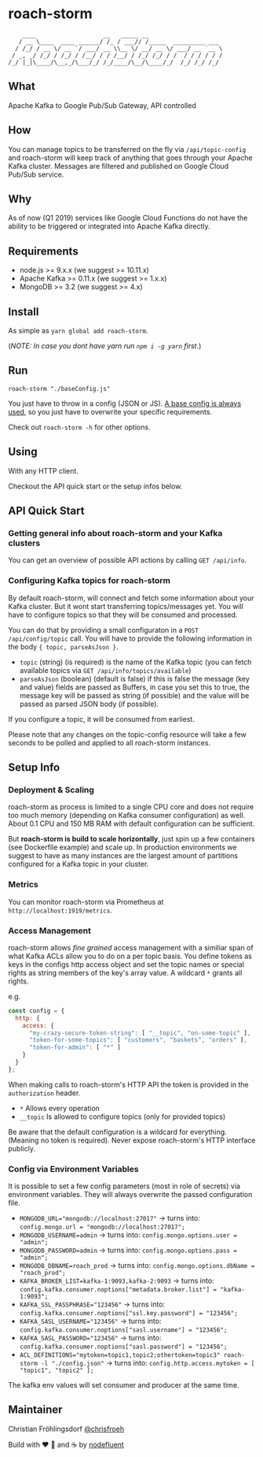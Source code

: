 # roach-storm

```text
    ____                   __   _____ __                     
   / __ \____  ____ ______/ /_ / ___// /_____  _________ ___ 
  / /_/ / __ \/ __ `/ ___/ __ \\__ \/ __/ __ \/ ___/ __ `__ \
 / _, _/ /_/ / /_/ / /__/ / / /__/ / /_/ /_/ / /  / / / / / /
/_/ |_|\____/\__,_/\___/_/ /_/____/\__/\____/_/  /_/ /_/ /_/ 
```

## What

Apache Kafka to Google Pub/Sub Gateway, API controlled

## How

You can manage topics to be transferred on the fly via `/api/topic-config` and 
roach-storm will keep track of anything that goes through your Apache Kafka cluster.
Messages are filtered and published on Google Cloud Pub/Sub service.

## Why

As of now (Q1 2019) services like Google Cloud Functions do not have the ability
to be triggered or integrated into Apache Kafka directly.

## Requirements

* node.js >= 9.x.x (we suggest >= 10.11.x)
* Apache Kafka >= 0.11.x (we suggest >= 1.x.x)
* MongoDB >= 3.2 (we suggest >= 4.x)

## Install

As simple as `yarn global add roach-storm`.

(_NOTE: In case you dont have yarn run `npm i -g yarn` first._)

## Run

`roach-storm "./baseConfig.js"`

You just have to throw in a config (JSON or JS).
[A base config is always used](bin/baseConfig.js), so you just have to overwrite
your specific requirements.

Check out `roach-storm -h` for other options.

## Using

With any HTTP client.

Checkout the API quick start or the setup infos below.

## API Quick Start

### Getting general info about roach-storm and your Kafka clusters

You can get an overview of possible API actions by calling `GET /api/info`.

### Configuring Kafka topics for roach-storm

By default roach-storm, will connect and fetch some information about your Kafka cluster. 
But it wont start transferring topics/messages yet. You will have to configure topics so that they will be consumed
and processed.

You can do that by providing a small configuraton in a `POST /api/config/topic` call.
You will have to provide the following information in the body `{ topic, parseAsJson }`.

* `topic` (string) (is required) is the name of the Kafka topic (you can fetch available topics via `GET /api/info/topics/available`)
* `parseAsJson` (boolean) (default is false) if this is false the message (key and value) fields are passed as Buffers, in case you set this
to true, the message key will be passed as string (if possible) and the value will be passed as parsed JSON body (if possible).

If you configure a topic, it will be consumed from earliest.

Please note that any changes on the topic-config resource will take a few seconds to be polled and applied to all roach-storm instances.

## Setup Info

### Deployment & Scaling

roach-storm as process is limited to a single CPU core and does not require too much memory (depending on Kafka consumer configuration) as well. About 0.1 CPU and 150 MB RAM with default configuration can be sufficient.

But **roach-storm is build to scale horizontally**, just spin up a few containers (see Dockerfile example) and scale up. In production environments we suggest to have as many instances are the largest amount of partitions configured for a Kafka topic in your cluster.

### Metrics

You can monitor roach-storm via Prometheus at `http://localhost:1919/metrics`.

### Access Management

roach-storm allows _fine grained_ access management with a similiar span of what Kafka ACLs allow you to do on a per topic basis.
You define tokens as keys in the configs http access object and set the topic names or special rights as string members of the key's array value. A wildcard `*` grants all rights.

e.g.

```javascript
const config = {
  http: {
    access: {
      "my-crazy-secure-token-string": [ "__topic", "on-some-topic" ],
      "token-for-some-topics": [ "customers", "baskets", "orders" ],
      "token-for-admin": [ "*" ]
    }
  }
};
```

When making calls to roach-storm's HTTP API the token is provided in the `authorization` header.

* `*` Allows every operation
* `__topic` Is allowed to configure topics (only for provided topics)

Be aware that the default configuration is a wildcard for everything. (Meaning no token is required).
Never expose roach-storm's HTTP interface publicly.

### Config via Environment Variables

It is possible to set a few config parameters (most in role of secrets) via environment variables.
They will always overwrite the passed configuration file.

* `MONGODB_URL="mongodb://localhost:27017"` -> turns into: `config.mongo.url = "mongodb://localhost:27017";`
* `MONGODB_USERNAME=admin` -> turns into: `config.mongo.options.user = "admin";`
* `MONGODB_PASSWORD=admin` -> turns into: `config.mongo.options.pass = "admin";`
* `MONGODB_DBNAME=roach_prod` -> turns into: `config.mongo.options.dbName = "roach_prod";`
* `KAFKA_BROKER_LIST=kafka-1:9093,kafka-2:9093` -> turns into: `config.kafka.consumer.noptions["metadata.broker.list"] = "kafka-1:9093";`
* `KAFKA_SSL_PASSPHRASE="123456"` -> turns into: `config.kafka.consumer.noptions["ssl.key.password"] = "123456";`
* `KAFKA_SASL_USERNAME="123456"` -> turns into: `config.kafka.consumer.noptions["sasl.username"] = "123456";`
* `KAFKA_SASL_PASSWORD="123456"` -> turns into: `config.kafka.consumer.noptions["sasl.password"] = "123456";`
* `ACL_DEFINITIONS="mytoken=topic1,topic2;othertoken=topic3" roach-storm -l "./config.json"` -> turns into: `config.http.access.mytoken = [ "topic1", "topic2" ];`

The kafka env values will set consumer and producer at the same time.

## Maintainer

Christian Fröhlingsdorf [@chrisfroeh](https://twitter.com/chrisfroeh)

Build with :heart: :pizza: and :coffee: by [nodefluent](https://github.com/nodefluent)
